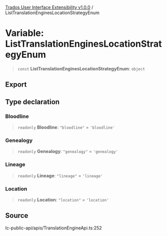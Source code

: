 [Trados User Interface Extensibility v1.0.0](../wiki/globals) / ListTranslationEnginesLocationStrategyEnum

# Variable: ListTranslationEnginesLocationStrategyEnum

> `const` **ListTranslationEnginesLocationStrategyEnum**: `object`

## Export

## Type declaration

### Bloodline

> `readonly` **Bloodline**: `"bloodline"` = `'bloodline'`

### Genealogy

> `readonly` **Genealogy**: `"genealogy"` = `'genealogy'`

### Lineage

> `readonly` **Lineage**: `"lineage"` = `'lineage'`

### Location

> `readonly` **Location**: `"location"` = `'location'`

## Source

lc-public-api/apis/TranslationEngineApi.ts:252
